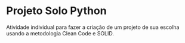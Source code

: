 # Projeto Solo Python
Atividade individual para fazer a criação de um projeto de sua escolha usando a metodologia Clean Code e SOLID.
